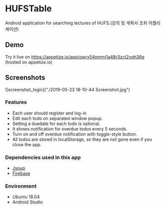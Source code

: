 # HUFSTable
Android application for searching lectures of HUFS.(강의 및 계획서 조회 어플리케이션)

## Demo
Try it live on https://appetize.io/app/qwrx54nmmj1a48r3zct2vqh36g (hosted on appetize.io)

## Screenshots
![screenshot_login]("./2019-05-23 18-10-44 Screenshot.jpg")

### Features
- Each user should register and log-in
- Edit each todo on separated window popup.
- Setting a duedate for each todo is optional.
- It shows notification for overdue todos every 5 seconds.
- Turn on and off overdue notification with toggle-style button.
- All todos are stored in localStorage, so they are not gone even if you close the app.

### Dependencies used in this app
- [Jsoup](https://jsoup.org/)
- [Firebase](https://firebase.google.com/?hl=ko)

### Environment
- Ubuntu 18.04
- Android Studio
